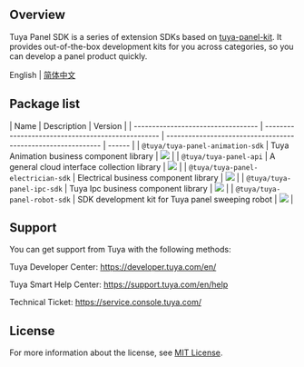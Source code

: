 ## Overview

Tuya Panel SDK is a series of extension SDKs based on [tuya-panel-kit](https://github.com/tuya/tuya-panel-kit). It provides out-of-the-box development kits for you across categories, so you can develop a panel product quickly.

English | [简体中文](./README-zh_CN.md)


## Package list

| Name                        | Description                                       | Version                                                      | 
| ---------------------------------- | ------------------------------------------------- | ------------------------------------------------------------ | ------ |
| `@tuya/tuya-panel-animation-sdk`   | Tuya Animation business component library         | [![](https://img.shields.io/npm/v/@tuya/tuya-panel-animation-sdk/latest.svg)](https://www.npmjs.com/package/@tuya/tuya-panel-animation-sdk) |
| `@tuya/tuya-panel-api`             | A general cloud interface collection library      | [![](https://img.shields.io/npm/v/@tuya/tuya-panel-api/latest.svg)](https://www.npmjs.com/package/@tuya/tuya-panel-api) | 
| `@tuya/tuya-panel-electrician-sdk` | Electrical business component library             | [![](https://img.shields.io/npm/v/@tuya/tuya-panel-electrician-sdk/latest.svg)](https://www.npmjs.com/package/@tuya/tuya-panel-electrician-sdk) |
| `@tuya/tuya-panel-ipc-sdk`         | Tuya Ipc business component library               | [![](https://img.shields.io/npm/v/@tuya/tuya-panel-ipc-sdk/latest.svg)](https://www.npmjs.com/package/@tuya/tuya-panel-ipc-sdk) |
| `@tuya/tuya-panel-robot-sdk`       | SDK development kit for Tuya panel sweeping robot | [![](https://img.shields.io/npm/v/@tuya/tuya-panel-robot-sdk/latest.svg)](https://www.npmjs.com/package/@tuya/tuya-panel-robot-sdk) |

## Support

You can get support from Tuya with the following methods:

Tuya Developer Center: https://developer.tuya.com/en/

Tuya Smart Help Center: https://support.tuya.com/en/help

Technical Ticket: https://service.console.tuya.com/

## License

For more information about the license, see [MIT License](https://github.com/tuya/tuya-iotos-embeded-sdk-multimedia/blob/master/LICENSE).
